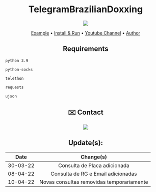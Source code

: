 <h1 align="center">TelegramBrazilianDoxxing</h1>

<p align="center">
  <img src="https://github.com/Kiny-Kiny/TelegramBrazilianDoxxing/blob/main/asserts/01.gif"/>
</p>

<p align="center">
  <a href="https://github.com/Kiny-Kiny/TelegramBrazilianDoxxing/blob/main/asserts/example.md">Example</a> •
  <a href="https://github.com/Kiny-Kiny/TelegramBrazilianDoxxing/blob/main/asserts/main.md">Install & Run</a> •
  <a href="https://youtube.com/c/reKINYCRIMSONLOL">Youtube Channel</a> •
  <a href="https://github.com/Kiny-Kiny">Author</a>
</p>

<h2 align="center">Requirements</h2>

 ```
 python 3.9
 ```

 ```
 python-socks
 ```

 ```
 telethon
 ```

 ```
 requests
 ```

```
ujson
```
<h2 align="center">✉️ Contact</h2>
<p align="center" >
  <a href="http://t.me/k_iny" alt="Telegram">
    <img src = "https://img.shields.io/badge/-Telegram-1ca0f1?style=for-the-badge&labelColor=1ca0f1&logo=telegram&logoColor=white&link=https://t.me/k_iny" /> </a>
</p>

<h2 align="center">Update(s):</h2>

| Date           | Change(s)                                                                  |
| -------------- |:-------------:                                                         |
| 30-03-22       | Consulta de Placa adicionada              
| 08-04-22       | Consulta de RG e Email adicionadas
| 10-04-22       | Novas consultas removidas temporariamente
